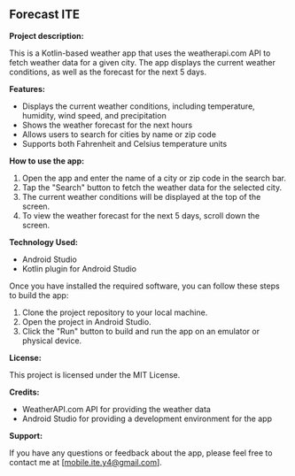 ## Forecast ITE

**Project description:**

This is a Kotlin-based weather app that uses the weatherapi.com API to fetch weather data for a given city. The app displays the current weather conditions, as well as the forecast for the next 5 days.

**Features:**

* Displays the current weather conditions, including temperature, humidity, wind speed, and precipitation
* Shows the weather forecast for the next hours
* Allows users to search for cities by name or zip code
* Supports both Fahrenheit and Celsius temperature units

**How to use the app:**

1. Open the app and enter the name of a city or zip code in the search bar.
2. Tap the "Search" button to fetch the weather data for the selected city.
3. The current weather conditions will be displayed at the top of the screen.
4. To view the weather forecast for the next 5 days, scroll down the screen.

**Technology Used:**

* Android Studio
* Kotlin plugin for Android Studio

Once you have installed the required software, you can follow these steps to build the app:

1. Clone the project repository to your local machine.
2. Open the project in Android Studio.
3. Click the "Run" button to build and run the app on an emulator or physical device.

**License:**

This project is licensed under the MIT License.

**Credits:**

* WeatherAPI.com API for providing the weather data
* Android Studio for providing a development environment for the app

**Support:**

If you have any questions or feedback about the app, please feel free to contact me at [mobile.ite.y4@gmail.com].
